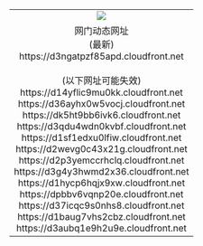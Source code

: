 ﻿<table>
  <tr></tr>
  <tr><td colspan=2 align=center><img src="https://d3ngatpzf85apd.cloudfront.net/Up/oGate.jpg" /></td></tr>
  <tr><td colspan=2 align=center>网门动态网址<br/>(最新)
<br>https://d3ngatpzf85apd.cloudfront.net
<br/><br/>(以下网址可能失效)
<br>https://d14yflic9mu0kk.cloudfront.net
<br>https://d36ayhx0w5vocj.cloudfront.net
<br>https://dk5ht9bb6ivk6.cloudfront.net
<br>https://d3qdu4wdn0kvbf.cloudfront.net
<br>https://d1sf1edxu0lfiw.cloudfront.net
<br>https://d2wevg0c43x21g.cloudfront.net
<br>https://d2p3yemccrhclq.cloudfront.net
<br>https://d3g4y3hwmd2x36.cloudfront.net
<br>https://d1hycp6hqjx9xw.cloudfront.net
<br>https://dpbbv6vqnp20e.cloudfront.net
<br>https://d37icqc9s0nhs8.cloudfront.net
<br>https://d1baug7vhs2cbz.cloudfront.net
<br>https://d3aubq1e9h2u9e.cloudfront.net
    </td>
  </tr>
</table>
